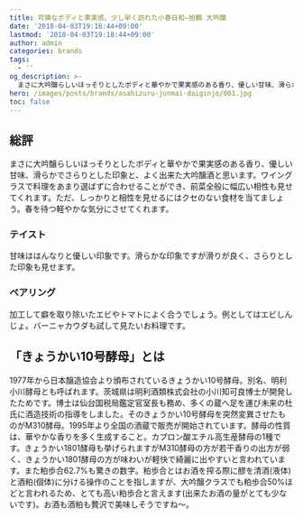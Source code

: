 ```yaml
---
title: 可憐なボディと果実感、少し早く訪れた小春日和—旭鶴 大吟醸
date: '2018-04-03T19:18:44+09:00'
lastmod: '2018-04-03T19:18:44+09:00'
author: admin
categories: brands
tags:
  - ''
og_description: >-
  まさに大吟醸らしいほっそりとしたボディと華やかで果実感のある香り、優しい甘味、滑らかでさらりとした印象と、よく出来た大吟醸酒と思います。ワイングラスで料理をあまり選ばずに合わせることができ、前菜全般に幅広い相性も見せてくれます。ただ、しっかりと相性を見せるにはクセのない食材を当てましょう。春を待つ軽やかな気分にさせてくれます。
hero: /images/posts/brands/asahizuru-junmai-daiginjo/001.jpg
toc: false
---
```


## 総評
まさに大吟醸らしいほっそりとしたボディと華やかで果実感のある香り、優しい甘味、滑らかでさらりとした印象と、よく出来た大吟醸酒と思います。ワイングラスで料理をあまり選ばずに合わせることができ、前菜全般に幅広い相性も見せてくれます。ただ、しっかりと相性を見せるにはクセのない食材を当てましょう。春を待つ軽やかな気分にさせてくれます。

### テイスト
甘味ははんなりと優しい印象です。滑らかな印象ですが滑りが良く、さらりとした印象も見せます。

### ペアリング
加工して癖を取り除いたエビやトマトによく合うでしょう。例としてはエビしんじょ。バーニャカウダも試して見たいお料理です。

## 「きょうかい10号酵母」とは

1977年から日本醸造協会より頒布されているきょうかい10号酵母。別名、明利小川酵母とも呼ばれます。茨城県は明利酒類株式会社の小川知可良博士が開発したためです。博士は仙台国税局鑑定官室長も務め、多くの蔵へ足を運び未来の杜氏に酒造技術の指導をしました。そのきょうかい10号酵母を突然変異させたものがM310酵母。1995年より全国の酒蔵で販売が開始されています。酵母の性質は、華やかな香りを多く生成すること。カプロン酸エチル高生産酵母の1種です。きょうかい1801酵母も挙げられますがM310酵母の方が若干香りの出方が弱く、きょうかい1801酵母の方が味わいが軽快で綺麗に出やすいと言われています。また粕歩合62.7%も驚きの数字。粕歩合とはお酒を搾る際に醪を清酒(液体)と酒粕(個体)に分ける操作のことを指しますが、大吟醸クラスでも粕歩合50%ほどと言われるため、とても高い粕歩合と言えます(出来たお酒の量がとても少ないです)。お酒も酒粕も贅沢で美味しそうですね〜。
